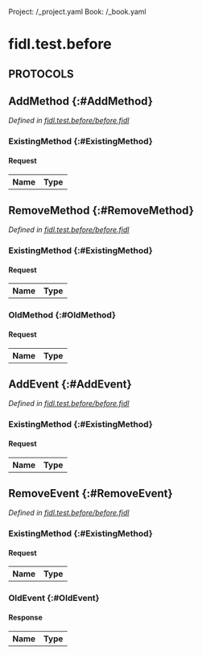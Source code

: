 Project: /_project.yaml
Book: /_book.yaml

# fidl.test.before


## **PROTOCOLS**

## AddMethod {:#AddMethod}
*Defined in [fidl.test.before/before.fidl](https://fuchsia.googlesource.com/fuchsia/+/master/garnet/tests/fidl-changes/fidl/before.fidl#7)*


### ExistingMethod {:#ExistingMethod}


#### Request
<table>
    <tr><th>Name</th><th>Type</th></tr>
    </table>



## RemoveMethod {:#RemoveMethod}
*Defined in [fidl.test.before/before.fidl](https://fuchsia.googlesource.com/fuchsia/+/master/garnet/tests/fidl-changes/fidl/before.fidl#11)*


### ExistingMethod {:#ExistingMethod}


#### Request
<table>
    <tr><th>Name</th><th>Type</th></tr>
    </table>



### OldMethod {:#OldMethod}


#### Request
<table>
    <tr><th>Name</th><th>Type</th></tr>
    </table>



## AddEvent {:#AddEvent}
*Defined in [fidl.test.before/before.fidl](https://fuchsia.googlesource.com/fuchsia/+/master/garnet/tests/fidl-changes/fidl/before.fidl#16)*


### ExistingMethod {:#ExistingMethod}


#### Request
<table>
    <tr><th>Name</th><th>Type</th></tr>
    </table>



## RemoveEvent {:#RemoveEvent}
*Defined in [fidl.test.before/before.fidl](https://fuchsia.googlesource.com/fuchsia/+/master/garnet/tests/fidl-changes/fidl/before.fidl#20)*


### ExistingMethod {:#ExistingMethod}


#### Request
<table>
    <tr><th>Name</th><th>Type</th></tr>
    </table>



### OldEvent {:#OldEvent}




#### Response
<table>
    <tr><th>Name</th><th>Type</th></tr>
    </table>















